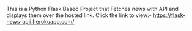This is a Python Flask Based Project that Fetches news with API and displays them over the hosted link.
Click the link to view:- https://flask-news-apii.herokuapp.com/
